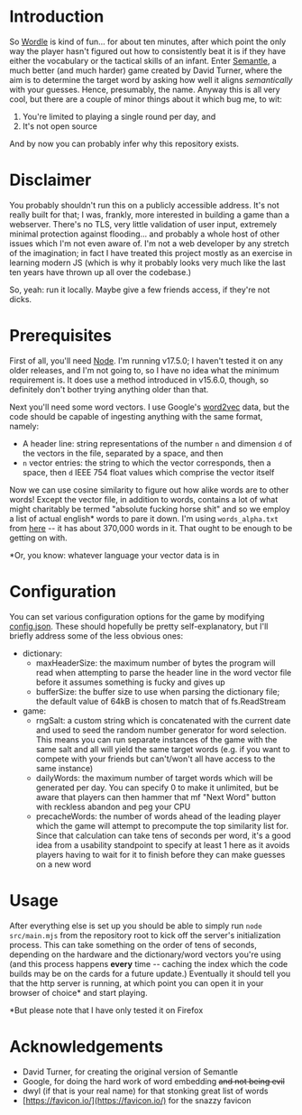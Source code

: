 # Introduction

So [Wordle](https://www.wordleunlimited.com/) is kind of fun... for about ten minutes, after which point the only way the player hasn't figured out how to consistently beat it is if they have either the vocabulary or the tactical skills of an infant.  Enter [Semantle](https://semantle.novalis.org/), a much better (and much harder) game created by David Turner, where the aim is to determine the target word by asking how well it aligns *semantically* with your guesses.  Hence, presumably, the name.  Anyway this is all very cool, but there are a couple of minor things about it which bug me, to wit:
1. You're limited to playing a single round per day, and
2. It's not open source

And by now you can probably infer why this repository exists.

# Disclaimer

You probably shouldn't run this on a publicly accessible address.  It's not really built for that; I was, frankly, more interested in building a game than a webserver.  There's no TLS, very little validation of user input, extremely minimal protection against flooding... and probably a whole host of other issues which I'm not even aware of.  I'm not a web developer by any stretch of the imagination; in fact I have treated this project mostly as an exercise in learning modern JS (which is why it probably looks very much like the last ten years have thrown up all over the codebase.)

So, yeah: run it locally.  Maybe give a few friends access, if they're not dicks.

# Prerequisites

First of all, you'll need [Node](https://nodejs.org).  I'm running v17.5.0; I haven't tested it on any older releases, and I'm not going to, so I have no idea what the minimum requirement is.  It does use a method introduced in v15.6.0, though, so definitely don't bother trying anything older than that.

Next you'll need some word vectors.  I use Google's [word2vec](https://code.google.com/archive/p/word2vec/) data, but the code should be capable of ingesting anything with the same format, namely:
- A header line: string representations of the number `n` and dimension `d` of the vectors in the file, separated by a space, and then
- `n` vector entries: the string to which the vector corresponds, then a space, then `d` IEEE 754 float values which comprise the vector itself

Now we can use cosine similarity to figure out how alike words are to other words!  Except the vector file, in addition to words, contains a lot of what might charitably be termed "absolute fucking horse shit" and so we employ a list of actual english* words to pare it down.  I'm using `words_alpha.txt` from [here](https://github.com/dwyl/english-words) -- it has about 370,000 words in it.  That ought to be enough to be getting on with.

*Or, you know: whatever language your vector data is in

# Configuration

You can set various configuration options for the game by modifying [config.json](config.json).  These should hopefully be pretty self-explanatory, but I'll briefly address some of the less obvious ones:
- dictionary:
  - maxHeaderSize: the maximum number of bytes the program will read when attempting to parse the header line in the word vector file before it assumes something is fucky and gives up
  - bufferSize: the buffer size to use when parsing the dictionary file; the default value of 64kB is chosen to match that of fs.ReadStream
- game:
  - rngSalt: a custom string which is concatenated with the current date and used to seed the random number generator for word selection.  This means you can run separate instances of the game with the same salt and all will yield the same target words (e.g. if you want to compete with your friends but can't/won't all have access to the same instance)
  - dailyWords: the maximum number of target words which will be generated per day.  You can specify 0 to make it unlimited, but be aware that players can then hammer that mf "Next Word" button with reckless abandon and peg your CPU
  - precacheWords: the number of words ahead of the leading player which the game will attempt to precompute the top similarity list for.  Since that calculation can take tens of seconds per word, it's a good idea from a usability standpoint to specify at least 1 here as it avoids players having to wait for it to finish before they can make guesses on a new word

# Usage

After everything else is set up you should be able to simply run `node src/main.mjs` from the repository root to kick off the server's initialization process.  This can take something on the order of tens of seconds, depending on the hardware and the dictionary/word vectors you're using (and this process happens **every** time -- caching the index which the code builds may be on the cards for a future update.)  Eventually it should tell you that the http server is running, at which point you can open it in your browser of choice* and start playing.

*But please note that I have only tested it on Firefox

# Acknowledgements

- David Turner, for creating the original version of Semantle
- Google, for doing the hard work of word embedding ~~and not being evil~~
- dwyl (if that is your real name) for that stonking great list of words
- [https://favicon.io/](https://favicon.io/) for the snazzy favicon